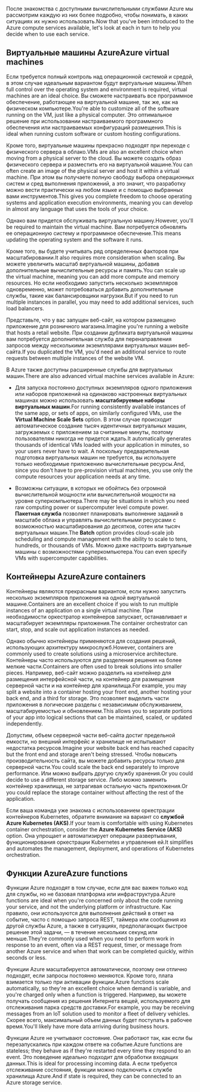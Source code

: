 <span data-ttu-id="87da2-101">После знакомства с доступными вычислительными службами Azure мы рассмотрим каждую из них более подробно, чтобы понимать, в каких ситуациях их нужно использовать.</span><span class="sxs-lookup"><span data-stu-id="87da2-101">Now that you've been introduced to the Azure compute services available, let's look at each in turn to help you decide when to use each service.</span></span>

## <a name="azure-virtual-machines"></a><span data-ttu-id="87da2-102">Виртуальные машины Azure</span><span class="sxs-lookup"><span data-stu-id="87da2-102">Azure virtual machines</span></span>

<span data-ttu-id="87da2-103">Если требуется полный контроль над операционной системой и средой, в этом случае идеальным вариантом будут виртуальные машины.</span><span class="sxs-lookup"><span data-stu-id="87da2-103">When full control over the operating system and environment is required, virtual machines are an ideal choice.</span></span> <span data-ttu-id="87da2-104">Вы сможете настраивать все программное обеспечение, работающее на виртуальной машине, так же, как на физическом компьютере.</span><span class="sxs-lookup"><span data-stu-id="87da2-104">You're able to customize all of the software running on the VM, just like a physical computer.</span></span> <span data-ttu-id="87da2-105">Это оптимальное решение при использовании настраиваемого программного обеспечения или настраиваемых конфигураций размещения.</span><span class="sxs-lookup"><span data-stu-id="87da2-105">This is ideal when running custom software or custom hosting configurations.</span></span>

<span data-ttu-id="87da2-106">Кроме того, виртуальные машины прекрасно подходят при переходе с физического сервера в облако.</span><span class="sxs-lookup"><span data-stu-id="87da2-106">VMs are also an excellent choice when moving from a physical server to the cloud.</span></span> <span data-ttu-id="87da2-107">Вы можете создать образ физического сервера и разместить его на виртуальной машине.</span><span class="sxs-lookup"><span data-stu-id="87da2-107">You can often create an image of the physical server and host it within a virtual machine.</span></span> <span data-ttu-id="87da2-108">При этом вы получаете полную свободу выбора операционных систем и сред выполнения приложений, а это значит, что разработку можно вести практически на любом языке и с помощью выбранных вами инструментов.</span><span class="sxs-lookup"><span data-stu-id="87da2-108">This gives you complete freedom to choose operating systems and application execution environments, meaning you can develop in almost any language that uses the tools of your choice.</span></span>

<span data-ttu-id="87da2-109">Однако вам придется обслуживать виртуальную машину.</span><span class="sxs-lookup"><span data-stu-id="87da2-109">However, you'll be required to maintain the virtual machine.</span></span> <span data-ttu-id="87da2-110">Вам потребуется обновлять ее операционную систему и программное обеспечение.</span><span class="sxs-lookup"><span data-stu-id="87da2-110">This means updating the operating system and the software it runs.</span></span> 

<span data-ttu-id="87da2-111">Кроме того, вы будете учитывать ряд определенных факторов при масштабировании.</span><span class="sxs-lookup"><span data-stu-id="87da2-111">It also requires more consideration when scaling.</span></span> <span data-ttu-id="87da2-112">Вы можете увеличить масштаб виртуальной машины, добавив дополнительные вычислительные ресурсы и память.</span><span class="sxs-lookup"><span data-stu-id="87da2-112">You can scale up the virtual machine, meaning you can add more compute and memory resources.</span></span> <span data-ttu-id="87da2-113">Но если необходимо запустить несколько экземпляров одновременно, может потребоваться добавить дополнительные службы, такие как балансировщики нагрузки.</span><span class="sxs-lookup"><span data-stu-id="87da2-113">But if you need to run multiple instances in parallel, you may need to add additional services, such load balancers.</span></span>

<span data-ttu-id="87da2-114">Представьте, что у вас запущен веб-сайт, на котором размещено приложение для розничного магазина.</span><span class="sxs-lookup"><span data-stu-id="87da2-114">Imagine you're running a website that hosts a retail website.</span></span> <span data-ttu-id="87da2-115">При создании дубликата виртуальной машины вам потребуется дополнительная служба для перенаправления запросов между несколькими экземплярами виртуальных машин веб-сайта.</span><span class="sxs-lookup"><span data-stu-id="87da2-115">If you duplicated the VM, you'd need an additional service to route requests between multiple instances of the website VM.</span></span>

<span data-ttu-id="87da2-116">В Azure также доступны расширенные службы для виртуальных машин.</span><span class="sxs-lookup"><span data-stu-id="87da2-116">There are also advanced virtual machine services available in Azure:</span></span>

* <span data-ttu-id="87da2-117">Для запуска постоянно доступных экземпляров одного приложения или наборов приложений на одинаково настроенных виртуальных машинах можно использовать **масштабируемые наборы виртуальных машин**.</span><span class="sxs-lookup"><span data-stu-id="87da2-117">For running consistently available instances of the same app, or sets of apps, on similarly configured VMs, use the **Virtual Machine Scale Sets** option.</span></span> <span data-ttu-id="87da2-118">В этом случае происходит автоматическое создание тысяч идентичных виртуальных машин, загружаемых с приложением за считанные минуты, поэтому пользователям никогда не придется ждать.</span><span class="sxs-lookup"><span data-stu-id="87da2-118">It automatically generates thousands of identical VMs loaded with your application in minutes, so your users never have to wait.</span></span> <span data-ttu-id="87da2-119">А поскольку предварительная подготовка виртуальных машин не требуется, вы используете только необходимые приложению вычислительные ресурсы.</span><span class="sxs-lookup"><span data-stu-id="87da2-119">And, since you don't have to pre-provision virtual machines, you use only the compute resources your application needs at any time.</span></span>

* <span data-ttu-id="87da2-120">Возможны ситуации, в которых не обойтись без огромной вычислительной мощности или вычислительной мощности на уровне суперкомпьютера.</span><span class="sxs-lookup"><span data-stu-id="87da2-120">There may be situations in which you need raw computing power or supercomputer level compute power.</span></span> <span data-ttu-id="87da2-121">**Пакетная служба** позволяет планировать выполнение заданий в масштабе облака и управлять вычислительными ресурсами с возможностью масштабирования до десятков, сотен или тысяч виртуальных машин.</span><span class="sxs-lookup"><span data-stu-id="87da2-121">The **Batch** option provides cloud-scale job scheduling and compute management with the ability to scale to tens, hundreds, or thousands of VMs.</span></span> <span data-ttu-id="87da2-122">Можно даже настроить виртуальные машины с возможностями суперкомпьютера.</span><span class="sxs-lookup"><span data-stu-id="87da2-122">You can even specify VMs with supercomputer capabilities.</span></span>

## <a name="azure-containers"></a><span data-ttu-id="87da2-123">Контейнеры Azure</span><span class="sxs-lookup"><span data-stu-id="87da2-123">Azure containers</span></span>

<span data-ttu-id="87da2-124">Контейнеры являются прекрасным вариантом, если нужно запустить несколько экземпляров приложения на одной виртуальной машине.</span><span class="sxs-lookup"><span data-stu-id="87da2-124">Containers are an excellent choice if you wish to run multiple instances of an application on a single virtual machine.</span></span> <span data-ttu-id="87da2-125">При необходимости оркестратор контейнеров запускает, останавливает и масштабирует экземпляры приложения.</span><span class="sxs-lookup"><span data-stu-id="87da2-125">The container orchestrator can start, stop, and scale out application instances as needed.</span></span>

<span data-ttu-id="87da2-126">Однако обычно контейнеры применяются для создания решений, использующих архитектуру микрослужб.</span><span class="sxs-lookup"><span data-stu-id="87da2-126">However, containers are commonly used to create solutions using a microservice architecture.</span></span> <span data-ttu-id="87da2-127">Контейнеры часто используются для разделения решения на более мелкие части.</span><span class="sxs-lookup"><span data-stu-id="87da2-127">Containers are often used to break solutions into smaller pieces.</span></span> <span data-ttu-id="87da2-128">Например, веб-сайт можно разделить на контейнер для размещения интерфейсной части, на контейнер для размещения серверной части и на контейнер для хранилища.</span><span class="sxs-lookup"><span data-stu-id="87da2-128">For example, you may split a website into a container hosting your front end, another hosting your back end, and a third for storage.</span></span> <span data-ttu-id="87da2-129">Это позволяет выделить части приложения в логические разделы с независимым обслуживанием, масштабируемостью и обновлением.</span><span class="sxs-lookup"><span data-stu-id="87da2-129">This allows you to separate portions of your app into logical sections that can be maintained, scaled, or updated independently.</span></span>

<span data-ttu-id="87da2-130">Допустим, объем серверной части веб-сайта достиг предельной емкости, но внешний интерфейс и хранилище не испытывают недостатка ресурсов.</span><span class="sxs-lookup"><span data-stu-id="87da2-130">Imagine your website back end has reached capacity but the front end and storage aren't being stressed.</span></span> <span data-ttu-id="87da2-131">Чтобы повысить производительность сайта, вы можете добавить ресурсы только для серверной части.</span><span class="sxs-lookup"><span data-stu-id="87da2-131">You could scale the back end separately to improve performance.</span></span> <span data-ttu-id="87da2-132">Или можно выбрать другую службу хранения.</span><span class="sxs-lookup"><span data-stu-id="87da2-132">Or you could decide to use a different storage service.</span></span> <span data-ttu-id="87da2-133">Либо можно заменить контейнер хранилища, не затрагивая остальную часть приложения.</span><span class="sxs-lookup"><span data-stu-id="87da2-133">Or you could replace the storage container without affecting the rest of the application.</span></span>

 <span data-ttu-id="87da2-134">Если ваша команда уже знакома с использованием оркестрации контейнеров Kubernetes, обратите внимание на вариант со **службой Azure Kubernetes (AKS)**.</span><span class="sxs-lookup"><span data-stu-id="87da2-134">If your team is comfortable with using Kubernetes container orchestration, consider the **Azure Kubernetes Service (AKS)** option.</span></span> <span data-ttu-id="87da2-135">Она упрощает и автоматизирует операции развертывания, функционирования оркестрации Kubernetes и управления ей.</span><span class="sxs-lookup"><span data-stu-id="87da2-135">It simplifies and automates the management, deployment, and operations of Kubernetes orchestration.</span></span>

## <a name="azure-functions"></a><span data-ttu-id="87da2-136">Функции Azure</span><span class="sxs-lookup"><span data-stu-id="87da2-136">Azure functions</span></span>

<span data-ttu-id="87da2-137">Функции Azure подходят в том случае, если для вас важен только код для службы, но не базовая платформа или инфраструктура.</span><span class="sxs-lookup"><span data-stu-id="87da2-137">Azure functions are ideal when you're concerned only about the code running your service, and not the underlying platform or infrastructure.</span></span> <span data-ttu-id="87da2-138">Как правило, они используются для выполнения действий в ответ на событие, часто с помощью запроса REST, таймера или сообщения из другой службы Azure, а также в ситуациях, предполагающих быстрое решение этой задачи, — в течение нескольких секунд или меньше.</span><span class="sxs-lookup"><span data-stu-id="87da2-138">They're commonly used when you need to perform work in response to an event, often via a REST request, timer, or message from another Azure service and when that work can be completed quickly, within seconds or less.</span></span>

<span data-ttu-id="87da2-139">Функции Azure масштабируется автоматически, поэтому они отлично подходят, если запросы постоянно меняются. Кроме того, плата взимается только при активации функции.</span><span class="sxs-lookup"><span data-stu-id="87da2-139">Azure functions scale automatically, so they're an excellent choice when demand is variable, and you're charged only when a function is triggered.</span></span> <span data-ttu-id="87da2-140">Например, вы можете получать сообщения из решения Интернета вещей, используемого для отслеживания парка средств доставки.</span><span class="sxs-lookup"><span data-stu-id="87da2-140">For example, you may be receiving messages from an IoT solution used to monitor a fleet of delivery vehicles.</span></span> <span data-ttu-id="87da2-141">Скорее всего, максимальный объем данных будет поступать в рабочее время.</span><span class="sxs-lookup"><span data-stu-id="87da2-141">You'll likely have more data arriving during business hours.</span></span>

<span data-ttu-id="87da2-142">Функции Azure не учитывают состояние. Они работают так, как если бы перезапускались при каждом ответе на событие.</span><span class="sxs-lookup"><span data-stu-id="87da2-142">Azure functions are stateless; they behave as if they're restarted every time they respond to an event.</span></span> <span data-ttu-id="87da2-143">Это поведение идеально подходит для обработки входящих данных.</span><span class="sxs-lookup"><span data-stu-id="87da2-143">This is ideal for processing incoming data.</span></span> <span data-ttu-id="87da2-144">А если требуется отслеживание состояния, функции можно подключить к службе хранилища Azure.</span><span class="sxs-lookup"><span data-stu-id="87da2-144">And if state is required, they can be connected to an Azure storage service.</span></span>
